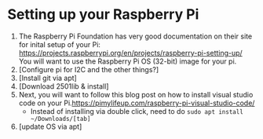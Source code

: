 # Setting up your Raspberry Pi
1. The Raspberry Pi Foundation has very good documentation on their site for inital setup of your Pi: https://projects.raspberrypi.org/en/projects/raspberry-pi-setting-up/
You will want to use the Raspberry Pi OS (32-bit) image for your pi.
2. [Configure pi for I2C and the other things?]
3. [Install git via apt]
4. [Download 2501lib & install]
5. Next, you will want to follow this blog post on how to install visual studio code on your Pi.https://pimylifeup.com/raspberry-pi-visual-studio-code/
     - Instead of installing via double click, need to do `sudo apt install ~/Downloads/[tab]`
6. [update OS via apt]